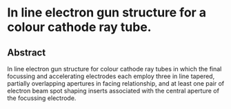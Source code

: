 # In line electron gun structure for a colour cathode ray tube.

## Abstract
In line electron gun structure for colour cathode ray tubes in which the final focussing and accelerating electrodes each employ three in line tapered, partially overlapping apertures in facing relationship, and at least one pair of electron beam spot shaping inserts associated with the central aperture of the focussing electrode.